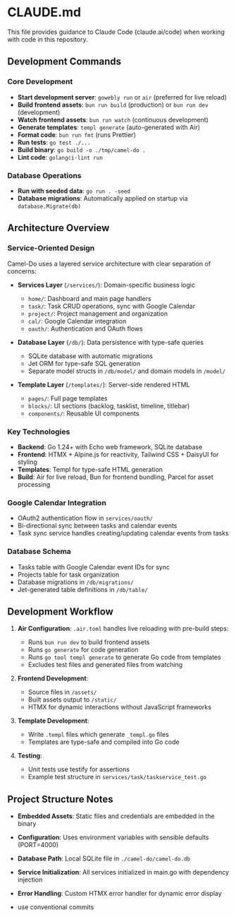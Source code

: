 # CLAUDE.md

This file provides guidance to Claude Code (claude.ai/code) when working with code in this repository.

## Development Commands

### Core Development
- **Start development server**: `gowebly run` or `air` (preferred for live reload)
- **Build frontend assets**: `bun run build` (production) or `bun run dev` (development)
- **Watch frontend assets**: `bun run watch` (continuous development)
- **Generate templates**: `templ generate` (auto-generated with Air)
- **Format code**: `bun run fmt` (runs Prettier)
- **Run tests**: `go test ./...`
- **Build binary**: `go build -o ./tmp/camel-do .`
- **Lint code**: `golangci-lint run`

### Database Operations
- **Run with seeded data**: `go run . -seed`
- **Database migrations**: Automatically applied on startup via `database.Migrate(db)`

## Architecture Overview

### Service-Oriented Design
Camel-Do uses a layered service architecture with clear separation of concerns:

- **Services Layer** (`/services/`): Domain-specific business logic
  - `home/`: Dashboard and main page handlers
  - `task/`: Task CRUD operations, sync with Google Calendar
  - `project/`: Project management and organization
  - `cal/`: Google Calendar integration
  - `oauth/`: Authentication and OAuth flows

- **Database Layer** (`/db/`): Data persistence with type-safe queries
  - SQLite database with automatic migrations
  - Jet ORM for type-safe SQL generation
  - Separate model structs in `/db/model/` and domain models in `/model/`

- **Template Layer** (`/templates/`): Server-side rendered HTML
  - `pages/`: Full page templates
  - `blocks/`: UI sections (backlog, tasklist, timeline, titlebar)
  - `components/`: Reusable UI components

### Key Technologies
- **Backend**: Go 1.24+ with Echo web framework, SQLite database
- **Frontend**: HTMX + Alpine.js for reactivity, Tailwind CSS + DaisyUI for styling
- **Templates**: Templ for type-safe HTML generation
- **Build**: Air for live reload, Bun for frontend bundling, Parcel for asset processing

### Google Calendar Integration
- OAuth2 authentication flow in `services/oauth/`
- Bi-directional sync between tasks and calendar events
- Task sync service handles creating/updating calendar events from tasks

### Database Schema
- Tasks table with Google Calendar event IDs for sync
- Projects table for task organization
- Database migrations in `/db/migrations/`
- Jet-generated table definitions in `/db/table/`

## Development Workflow

1. **Air Configuration**: `.air.toml` handles live reloading with pre-build steps:
   - Runs `bun run dev` to build frontend assets
   - Runs `go generate` for code generation
   - Runs `go tool templ generate` to generate Go code from templates
   - Excludes test files and generated files from watching

2. **Frontend Development**: 
   - Source files in `/assets/`
   - Built assets output to `/static/`
   - HTMX for dynamic interactions without JavaScript frameworks

3. **Template Development**:
   - Write `.templ` files which generate `_templ.go` files
   - Templates are type-safe and compiled into Go code

4. **Testing**:
   - Unit tests use testify for assertions
   - Example test structure in `services/task/taskservice_test.go`

## Project Structure Notes

- **Embedded Assets**: Static files and credentials are embedded in the binary
- **Configuration**: Uses environment variables with sensible defaults (PORT=4000)
- **Database Path**: Local SQLite file in `./camel-do/camel-do.db`
- **Service Initialization**: All services initialized in main.go with dependency injection
- **Error Handling**: Custom HTMX error handler for dynamic error display

- use conventional commits